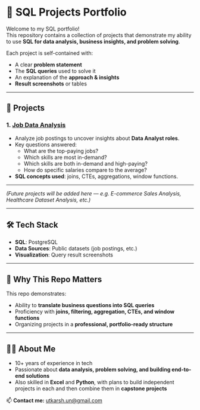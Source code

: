 # 📂 SQL Projects Portfolio

Welcome to my SQL portfolio!  
This repository contains a collection of projects that demonstrate my ability to use **SQL for data analysis, business insights, and problem solving**.  

Each project is self-contained with:
- A clear **problem statement**  
- The **SQL queries** used to solve it  
- An explanation of the **approach & insights**  
- **Result screenshots** or tables  

---

## 🚀 Projects

### 1. [Job Data Analysis](./1.%20Job%20Data%20Analysis)
- Analyze job postings to uncover insights about **Data Analyst roles**.
- Key questions answered:
  - What are the top-paying jobs?
  - Which skills are most in-demand?
  - Which skills are both in-demand and high-paying?
  - How do specific salaries compare to the average?
- **SQL concepts used**: joins, CTEs, aggregations, window functions.

---

*(Future projects will be added here — e.g. E-commerce Sales Analysis, Healthcare Dataset Analysis, etc.)*

---

## 🛠️ Tech Stack
- **SQL**: PostgreSQL  
- **Data Sources**: Public datasets (job postings, etc.)  
- **Visualization**: Query result screenshots  

---

## 📌 Why This Repo Matters
This repo demonstrates:
- Ability to **translate business questions into SQL queries**  
- Proficiency with **joins, filtering, aggregation, CTEs, and window functions**  
- Organizing projects in a **professional, portfolio-ready structure**  

---

## 👨‍💻 About Me
- 10+ years of experience in tech  
- Passionate about **data analysis, problem solving, and building end-to-end solutions**  
- Also skilled in **Excel** and **Python**, with plans to build independent projects in each and then combine them in **capstone projects**  

📫 **Contact me:** utkarsh.un@gmail.com
